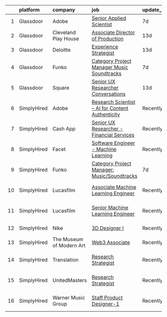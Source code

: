 

|    | platform    | company                  | job                                                                                                                                                                                                                                                                                                          | update_time   | location                 |
|---:|:------------|:-------------------------|:-------------------------------------------------------------------------------------------------------------------------------------------------------------------------------------------------------------------------------------------------------------------------------------------------------------|:--------------|:-------------------------|
|  1 | Glassdoor   | Adobe                    | [Senior Applied Scientist](https://www.glassdoor.com/partner/jobListing.htm?pos=103&ao=1136043&s=58&guid=00000181d76b486aa2397415a0f6c8e4&src=GD_JOB_AD&t=SR&vt=w&cs=1_6993d9cf&cb=1657176541495&jobListingId=1007970888949&jrtk=3-0-1g7bmmi4vghoo801-1g7bmmi5cjc9b800-618e503be2a85313-)                    | 7d            | Seattle, WA              |
|  2 | Glassdoor   | Cleveland Play House     | [Associate Director of Production](https://www.glassdoor.com/partner/jobListing.htm?pos=104&ao=1136043&s=58&guid=00000181d76b486aa2397415a0f6c8e4&src=GD_JOB_AD&t=SR&vt=w&ea=1&cs=1_7be8981b&cb=1657176541495&jobListingId=1007960786071&jrtk=3-0-1g7bmmi4vghoo801-1g7bmmi5cjc9b800-492d530367282d36-)       | 13d           | Cleveland, OH            |
|  3 | Glassdoor   | Deloitte                 | [Experience Strategist](https://www.glassdoor.com/partner/jobListing.htm?pos=101&ao=1136043&s=58&guid=00000181d76b486aa2397415a0f6c8e4&src=GD_JOB_AD&t=SR&vt=w&cs=1_b96cc68b&cb=1657176541495&jobListingId=1007958459453&jrtk=3-0-1g7bmmi4vghoo801-1g7bmmi5cjc9b800-90b21840f0137d89-)                       | 13d           | Seattle, WA              |
|  4 | Glassdoor   | Funko                    | [Category Project Manager  Music Soundtracks](https://www.glassdoor.com/partner/jobListing.htm?pos=102&ao=1136043&s=58&guid=00000181d76b486aa2397415a0f6c8e4&src=GD_JOB_AD&t=SR&vt=w&cs=1_635685b1&cb=1657176541495&jobListingId=1007971644591&jrtk=3-0-1g7bmmi4vghoo801-1g7bmmi5cjc9b800-7586e8b6f4749655-) | 7d            | Austin, TX               |
|  5 | Glassdoor   | Square                   | [Senior UX Researcher  Conversations](https://www.glassdoor.com/partner/jobListing.htm?pos=105&ao=1136043&s=58&guid=00000181d76b486aa2397415a0f6c8e4&src=GD_JOB_AD&t=SR&vt=w&cs=1_17e17dc2&cb=1657176541495&jobListingId=1007960814130&jrtk=3-0-1g7bmmi4vghoo801-1g7bmmi5cjc9b800-635632c59c92a8bc-)         | 13d           | Seattle, WA              |
|  6 | SimplyHired | Adobe                    | [Research Scientist – AI for Content Authenticity](https://www.simplyhired.com/job/sHB9V-ER0zPVYgbqHVudXt99S-g9K09ZGD1KyeFfKQG5rn1JaTWF8Q?q=generative+artist)                                                                                                                                               | Recently      | San Jose, CA             |
|  7 | SimplyHired | Cash App                 | [Senior UX Researcher - Financial Services](https://www.simplyhired.com/job/ZcMNJySud6bgWcV59EkrOGJa2rtOiIzWGhTdfjU7CjS81gM-Z6N29w?q=generative+artist)                                                                                                                                                      | Recently      | San Francisco, CA        |
|  8 | SimplyHired | Facet                    | [Software Engineer - Machine Learning](https://www.simplyhired.com/job/rRl7LpYqGiIowLAwzbrNzMgXtXTFbKgtp-z9fo66PKEqX4Q6nYlO_w?q=generative+artist)                                                                                                                                                           | Recently      | San Francisco, CA        |
|  9 | SimplyHired | Funko                    | [Category Project Manager: Music/Soundtracks](https://www.simplyhired.com/job/X_XStjdI8ZahRdQCHLfkODrhUBKQZXKtPuPwUUrCGwvZXJq9bO_Ygw?q=generative+artist)                                                                                                                                                    | 7d            | Austin, TX               |
| 10 | SimplyHired | Lucasfilm                | [Associate Machine Learning Engineer](https://www.simplyhired.com/job/XJTtzorP-cvC9W-T4C3Nbsj0BMgIlQp6ZwvKdhPLZqUll3uPYTuIAQ?q=generative+artist)                                                                                                                                                            | Recently      | San Francisco, CA        |
| 11 | SimplyHired | Lucasfilm                | [Senior Machine Learning Engineer](https://www.simplyhired.com/job/K1xv_KNl6o0_xGy8jMyw7_AS1ts7LiE9uyXiXnJlZiz7U0TOKj37fw?q=generative+artist)                                                                                                                                                               | Recently      | San Francisco, CA        |
| 12 | SimplyHired | Nike                     | [3D Designer I](https://www.simplyhired.com/job/VIQl9bidPdjdl0kOo8f4Xb6lk-Uf1P7aGtvTl07Ays0ZyFkZ8ibgWA?q=generative+artist)                                                                                                                                                                                  | Recently      | Beaverton, OR            |
| 13 | SimplyHired | The Museum of Modern Art | [Web3 Associate](https://www.simplyhired.com/job/YuKI2tqG1D95R1pZjD5X4TDL5EorwMNgW-VnZr6KMSpp97UaGBSgSg?q=generative+artist)                                                                                                                                                                                 | Recently      | New York, NY             |
| 14 | SimplyHired | Translation              | [Research Strategist](https://www.simplyhired.com/job/QhlNO6tzMwLs37zg_ddKmO4yszqOHywEf52ejSJjLxlJv-xSNn1VpQ?q=generative+artist)                                                                                                                                                                            | Recently      | San Francisco, CA        |
| 15 | SimplyHired | UnitedMasters            | [Research Strategist](https://www.simplyhired.com/job/8XM5DpGjYzxSQZvpz__rV21LPdlP8huVLxt47BNjIvSePkgehAk8zQ?q=generative+artist)                                                                                                                                                                            | Recently      | San Francisco, CA        |
| 16 | SimplyHired | Warner Music Group       | [Staff Product Designer-1](https://www.simplyhired.com/job/Rx3QVpdtMgRFeZ_Jq3WKPJJ7jLDegkvmHHZuGX1n-oprxs58NT_p3g?q=generative+artist)                                                                                                                                                                       | Recently      | Broadway, VA +1 location |